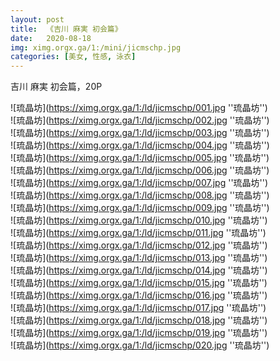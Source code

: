 ```yaml
---
layout: post
title:  《吉川 麻実 初会篇》
date:   2020-08-18
img: ximg.orgx.ga/1:/mini/jicmschp.jpg
categories: [美女, 性感, 泳衣]
---
```


吉川 麻実 初会篇，20P

![琉晶坊](https://ximg.orgx.ga/1:/ld/jicmschp/001.jpg ''琉晶坊'') <br>
![琉晶坊](https://ximg.orgx.ga/1:/ld/jicmschp/002.jpg ''琉晶坊'') <br>
![琉晶坊](https://ximg.orgx.ga/1:/ld/jicmschp/003.jpg ''琉晶坊'') <br>
![琉晶坊](https://ximg.orgx.ga/1:/ld/jicmschp/004.jpg ''琉晶坊'') <br>
![琉晶坊](https://ximg.orgx.ga/1:/ld/jicmschp/005.jpg ''琉晶坊'') <br>
![琉晶坊](https://ximg.orgx.ga/1:/ld/jicmschp/006.jpg ''琉晶坊'') <br>
![琉晶坊](https://ximg.orgx.ga/1:/ld/jicmschp/007.jpg ''琉晶坊'') <br>
![琉晶坊](https://ximg.orgx.ga/1:/ld/jicmschp/008.jpg ''琉晶坊'') <br>
![琉晶坊](https://ximg.orgx.ga/1:/ld/jicmschp/009.jpg ''琉晶坊'') <br>
![琉晶坊](https://ximg.orgx.ga/1:/ld/jicmschp/010.jpg ''琉晶坊'') <br>
![琉晶坊](https://ximg.orgx.ga/1:/ld/jicmschp/011.jpg ''琉晶坊'') <br>
![琉晶坊](https://ximg.orgx.ga/1:/ld/jicmschp/012.jpg ''琉晶坊'') <br>
![琉晶坊](https://ximg.orgx.ga/1:/ld/jicmschp/013.jpg ''琉晶坊'') <br>
![琉晶坊](https://ximg.orgx.ga/1:/ld/jicmschp/014.jpg ''琉晶坊'') <br>
![琉晶坊](https://ximg.orgx.ga/1:/ld/jicmschp/015.jpg ''琉晶坊'') <br>
![琉晶坊](https://ximg.orgx.ga/1:/ld/jicmschp/016.jpg ''琉晶坊'') <br>
![琉晶坊](https://ximg.orgx.ga/1:/ld/jicmschp/017.jpg ''琉晶坊'') <br>
![琉晶坊](https://ximg.orgx.ga/1:/ld/jicmschp/018.jpg ''琉晶坊'') <br>
![琉晶坊](https://ximg.orgx.ga/1:/ld/jicmschp/019.jpg ''琉晶坊'') <br>
![琉晶坊](https://ximg.orgx.ga/1:/ld/jicmschp/020.jpg ''琉晶坊'') <br>
